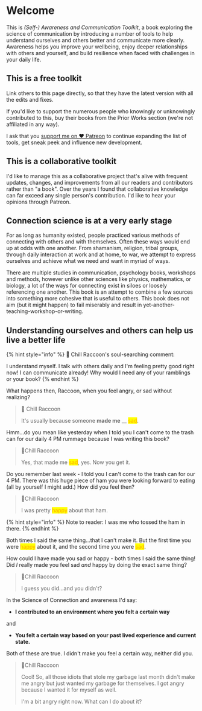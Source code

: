 # Welcome

This is _(Self-) Awareness and Communication Toolkit_, a book exploring the science of communication by introducing a number of tools to help understand ourselves and others better and communicate more clearly. Awareness helps you improve your wellbeing, enjoy deeper relationships with others and yourself, and build resilience when faced with challenges in your daily life.

## This is a free toolkit

Link others to this page directly, so that they have the latest version with all the edits and fixes.

If you'd like to support the numerous people who knowingly or unknowingly contributed to this, buy their books from the Prior Works section (we're not affiliated in any way).

I ask that you [support me on ♥ Patreon](https://patreon.com/nokola) to continue expanding the list of tools, get sneak peek and influence new development.

## This is a collaborative toolkit

I'd like to manage this as a collaborative project that's alive with frequent updates, changes, and improvements from all our readers and contributors rather than "a book". Over the years I found that collaborative knowledge can far exceed any single person's contribution. I'd like to hear your opinions through Patreon.

## Connection science is at a very early stage

For as long as humanity existed, people practiced various methods of connecting with others and with themselves. Often these ways would end up at odds with one another. From shamanism, religion, tribal groups, through daily interaction at work and at home, to war, we attempt to express ourselves and achieve what we need and want in myriad of ways.

There are multiple studies in communication, psychology books, workshops and methods, however unlike other sciences like physics, mathematics, or biology, a lot of the ways for connecting exist in siloes or loosely referencing one another. This book is an attempt to combine a few sources into something more cohesive that is useful to others. This book does not aim (but it might happen) to fail miserably and result in yet-another-teaching-workshop-or-writing.

## Understanding ourselves and others can help us live a better life

{% hint style="info" %}
:raccoon: Chill Raccoon's soul-searching comment:

I understand myself. I talk with others daily and I'm feeling pretty good right now! I can communicate already! Why would I need any of your ramblings or your book?
{% endhint %}

What happens then, Raccoon, when you feel angry, or sad without realizing?

> :raccoon: Chill Raccoon
>
> It's usually because someone **made me** __ <mark style="color:orange;">sad</mark>.

Hmm...do you mean like yesterday when I told you I can't come to the trash can for our daily 4 PM rummage because I was writing this book?

> :raccoon:Chill Raccoon
>
> Yes, that made me <mark style="color:orange;">sad</mark>, yes. Now you get it.

Do you remember last week - I told you I can't come to the trash can for our 4 PM. There was this huge piece of ham you were looking forward to eating (all by yourself I might add.) How did you feel then?

> :raccoon:Chill Raccoon&#x20;
>
> I was pretty <mark style="color:orange;">happy</mark> about that ham.

{% hint style="info" %}
Note to reader: I was me who tossed the ham in there.
{% endhint %}

Both times I said the same thing...that I can't make it. But the first time you were <mark style="color:orange;">happy</mark> about it, and the second time you were <mark style="color:orange;">sad</mark>.&#x20;

How could I have made you sad or happy - both times I said the same thing! Did _I_ really made you feel sad _and_ happy by doing the exact same thing?

> 🦝Chill Raccoon
>
> I guess you did...and you didn't?

In the Science of Connection and awareness I'd say:

* **I contributed to an environment where you felt a certain way**&#x20;

and&#x20;

* **You felt a certain way based on your past lived experience and current state.**

Both of these are true. I didn't make you feel a certain way, neither did you.

> ​🦝Chill Raccoon
>
> Cool! So, all those idiots that stole my garbage last month didn't make me angry but just wanted my garbage for themselves. I got angry because I wanted it for myself as well.
>
> I'm a bit angry right now. What can I do about it?
